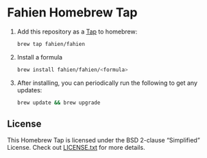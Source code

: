 # Fahien Homebrew Tap

1. Add this repository as a [Tap](https://docs.brew.sh/Taps) to homebrew:

   ```sh
   brew tap fahien/fahien
   ```

2. Install a formula

   ```sh
   brew install fahien/fahien/<formula>
   ```

3. After installing, you can periodically run the following to get any updates:

   ```sh
   brew update && brew upgrade
   ```

## License

This Homebrew Tap is licensed under the BSD 2-clause “Simplified” License.
Check out [LICENSE.txt](LICENSE.txt) for more details.

